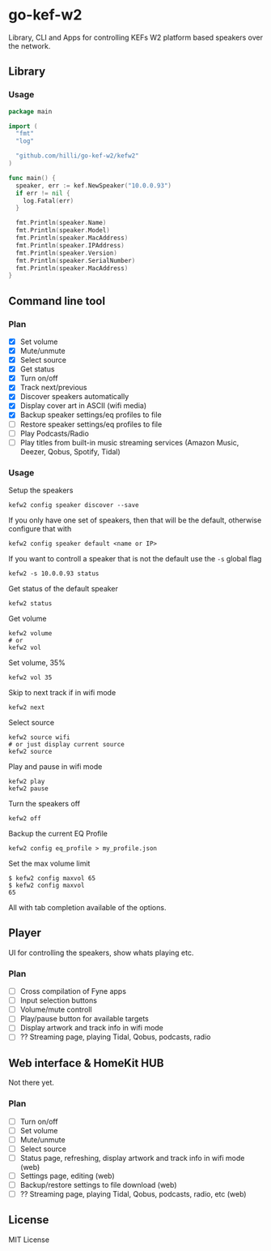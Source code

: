 # go-kef-w2

Library, CLI and Apps for controlling KEFs W2 platform based speakers over the network.

## Library

### Usage

```go
package main

import (
  "fmt"
  "log"

  "github.com/hilli/go-kef-w2/kefw2"
)

func main() {
  speaker, err := kef.NewSpeaker("10.0.0.93")
  if err != nil {
    log.Fatal(err)
  }

  fmt.Println(speaker.Name)
  fmt.Println(speaker.Model)
  fmt.Println(speaker.MacAddress)
  fmt.Println(speaker.IPAddress)
  fmt.Println(speaker.Version)
  fmt.Println(speaker.SerialNumber)
  fmt.Println(speaker.MacAddress)
}
```

## Command line tool

### Plan

- [x] Set volume
- [x] Mute/unmute
- [x] Select source
- [x] Get status
- [x] Turn on/off
- [x] Track next/previous
- [x] Discover speakers automatically
- [x] Display cover art in ASCII (wifi media)
- [x] Backup speaker settings/eq profiles to file
- [ ] Restore speaker settings/eq profiles to file
- [ ] Play Podcasts/Radio
- [ ] Play titles from built-in music streaming services (Amazon Music, Deezer, Qobus, Spotify, Tidal)

### Usage

Setup the speakers

```shell
kefw2 config speaker discover --save
```

If you only have one set of speakers, then that will be the default, otherwise configure that with

```shell
kefw2 config speaker default <name or IP>
```

If you want to controll a speaker that is not the default use the `-s` global flag

```shell
kefw2 -s 10.0.0.93 status
```

Get status of the default speaker

```shell
kefw2 status
```

Get volume

```shell
kefw2 volume
# or
kefw2 vol
```

Set volume, 35%

```shell
kefw2 vol 35
```

Skip to next track if in wifi mode

```shell
kefw2 next
```

Select source

```shell
kefw2 source wifi
# or just display current source
kefw2 source
```

Play and pause in wifi mode

```shell
kefw2 play
kefw2 pause
```

Turn the speakers off

```shell
kefw2 off
```

Backup the current EQ Profile

```shell
kefw2 config eq_profile > my_profile.json
```

Set the max volume limit

```shell
$ kefw2 config maxvol 65
$ kefw2 config maxvol
65
```


All with tab completion available of the options.

## Player

UI for controlling the speakers, show whats playing etc.

### Plan

- [ ] Cross compilation of Fyne apps
- [ ] Input selection buttons
- [ ] Volume/mute controll
- [ ] Play/pause button for available targets
- [ ] Display artwork and track info in wifi mode
- [ ] ?? Streaming page, playing Tidal, Qobus, podcasts, radio

## Web interface & HomeKit HUB

Not there yet.

### Plan

- [ ] Turn on/off
- [ ] Set volume
- [ ] Mute/unmute
- [ ] Select source
- [ ] Status page, refreshing, display artwork and track info in wifi mode (web)
- [ ] Settings page, editing (web)
- [ ] Backup/restore settings to file download (web)
- [ ] ?? Streaming page, playing Tidal, Qobus, podcasts, radio, etc (web)

## License

MIT License
